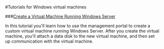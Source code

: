 <properties linkid="manage-windows-tutorials" urlDisplayName="Tutorials" pageTitle="Windows virtual machine tutorials - Windows Azure" Title="Windows virtual machine tutorials - Windows Azure" metaKeywords="Windows virtual machine tutorials Windows Azure, Windows virtual machine tutorials Azure, Azure Windows virtual machine tutorials, Azure Windows virtual machine, Azure Windows vm" Description="Find tutorials about using Windows virtual machines with Windows Azure." metaCanonical="" disqusComments="0" umbracoNaviHide="0" />



#Tutorials for Windows virtual machines



###[Create a Virtual Machine Running Windows Server](/en-us/manage/windows/tutorials/virtual-machine-from-gallery/)

In this tutorial you'll learn how to use the management portal to create a custom virtual machine running Windows Server. After you create the virtual machine, you'll attach a data disk to the new virtual machine, and then set up communication with the virtual machine. 
